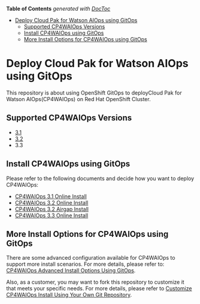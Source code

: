 <!-- START doctoc generated TOC please keep comment here to allow auto update -->
<!-- DON'T EDIT THIS SECTION, INSTEAD RE-RUN doctoc TO UPDATE -->
**Table of Contents**  *generated with [DocToc](https://github.com/thlorenz/doctoc)*

- [Deploy Cloud Pak for Watson AIOps using GitOps](#deploy-cloud-pak-for-watson-aiops-using-gitops)
  - [Supported CP4WAIOps Versions](#supported-cp4waiops-versions)
  - [Install CP4WAIOps using GitOps](#install-cp4waiops-using-gitops)
  - [More Install Options for CP4WAIOps using GitOps](#more-install-options-for-cp4waiops-using-gitops)

<!-- END doctoc generated TOC please keep comment here to allow auto update -->

# Deploy Cloud Pak for Watson AIOps using GitOps

This repository is about using OpenShift GitOps to deployCloud Pak for Watson AIOps(CP4WAIOps) on Red Hat OpenShift Cluster.

## Supported CP4WAIOps Versions

- [3.1](https://www.ibm.com/docs/en/cloud-paks/cloud-pak-watson-aiops/3.1.0)
- [3.2](https://www.ibm.com/docs/en/cloud-paks/cloud-pak-watson-aiops/3.2.0)
- 3.3

## Install CP4WAIOps using GitOps

Please refer to the following documents and decide how you want to deploy CP4WAIOps:

- [CP4WAIOps 3.1 Online Install](./docs/how-to-deploy-cp4waiops-31.md)
- [CP4WAIOps 3.2 Online Install](./docs/how-to-deploy-cp4waiops-32.md)
- [CP4WAIOps 3.2 Airgap Install](./docs/how-to-deploy-airgap-32.md)
- [CP4WAIOps 3.3 Online Install](./docs/how-to-deploy-cp4waiops-33.md)

## More Install Options for CP4WAIOps using GitOps

There are some advanced configuration available for CP4WAIOps to support more install scenarios. For more details, please refer to: [CP4WAIOps Advanced Install Options Using GitOps](./docs/cp4waiops-advanced-install-options.md).

Also, as a customer, you may want to fork this repository to customize it that meets your specific needs. For more details, please refer to [Customize CP4WAIOps Install Using Your Own Git Repository](./docs/cp4waiops-custom-install.md).
